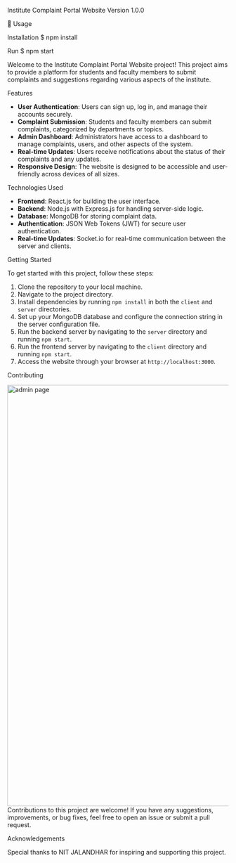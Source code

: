 Institute Complaint Portal Website
Version
1.0.0

📝 Usage

Installation
$ npm install

Run
$ npm start

Welcome to the Institute Complaint Portal Website project! This project aims to provide a platform for students and faculty members to submit complaints and suggestions regarding various aspects of the institute.

Features

- **User Authentication**: Users can sign up, log in, and manage their accounts securely.
- **Complaint Submission**: Students and faculty members can submit complaints, categorized by departments or topics.
- **Admin Dashboard**: Administrators have access to a dashboard to manage complaints, users, and other aspects of the system.
- **Real-time Updates**: Users receive notifications about the status of their complaints and any updates.
- **Responsive Design**: The website is designed to be accessible and user-friendly across devices of all sizes.

Technologies Used

- **Frontend**: React.js for building the user interface.
- **Backend**: Node.js with Express.js for handling server-side logic.
- **Database**: MongoDB for storing complaint data.
- **Authentication**: JSON Web Tokens (JWT) for secure user authentication.
- **Real-time Updates**: Socket.io for real-time communication between the server and clients.

 Getting Started

To get started with this project, follow these steps:

1. Clone the repository to your local machine.
2. Navigate to the project directory.
3. Install dependencies by running `npm install` in both the `client` and `server` directories.
4. Set up your MongoDB database and configure the connection string in the server configuration file.
5. Run the backend server by navigating to the `server` directory and running `npm start`.
6. Run the frontend server by navigating to the `client` directory and running `npm start`.
7. Access the website through your browser at `http://localhost:3000`.

Contributing

<img width="959" alt="admin page" src="https://github.com/user-attachments/assets/77c44eec-c13f-4b99-ac1d-33c9fa1f8b06">
Contributions to this project are welcome! If you have any suggestions, improvements, or bug fixes, feel free to open an issue or submit a pull request.

Acknowledgements

Special thanks to NIT JALANDHAR for inspiring and supporting this project.


